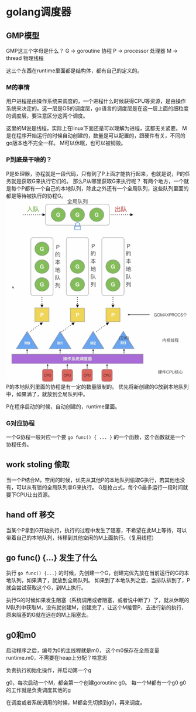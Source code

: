 # golang调度器

## GMP模型
GMP这三个字母是什么？
G -> goroutine 协程
P -> processor 处理器
M -> thread 物理线程

这三个东西在runtime里面都是结构体，都有自己的定义的。

### M的事情
用户进程是由操作系统来调度的，一个进程什么时候获得CPU等资源，是由操作系统来决定的。这一层是OS的调度层，go语言的调度层是在这一层上面的细粒度的调度层，要注意区分这两个调度。

这里的M说是线程，实际上在linux下面还是可以理解为进程，这都无关紧要。
M是在程序开始运行的时候自动创建的，数量是可以配置的，跟硬件有关，不同的go版本也不完全一样。
M可以休眠，也可以被销毁。

### P到底是干啥的？
P是处理器，协程就是一段代码，只有到了P上面才能执行起来，也就是说，P的任务就是获取G来执行它们的。
那么P从哪里获取G来执行呢？
有两个地方，一个就是每个P都有一个自己的本地队列，除此之外还有一个全局队列，这些队列里面的都是等待被执行的协程G。
![GMP模型](./GMP模型.png)
P的本地队列里面的协程是有一定的数量限制的。
优先将新创建的G放到本地队列中，如果满了，就放到全局队列中。

P在程序启动的时候，自动创建的，runtime里面。

### G对应协程
一个G协程一般对应一个要 `go func() { ... }` 的一个函数，这个函数就是一个协程任务。

## work stoling 偷取
当一个P结合M，空闲的时候，优先从其他P的本地队列偷取G执行，若其他也没有，可以从有锁的全局队列拿G来执行。
G是抢占式，每个G最多运行一段时间就要下CPU让出资源。

## hand off 移交
当某个P拿到G开始执行，执行的过程中发生了阻塞，不希望在此M上等待，可以带着自己的本地队列，转移到其他空闲的M上面执行。（复用线程）

## go func() {...} 发生了什么
执行 `go func() {...}` 的时候，先创建一个G，创建完优先放在当前运行的G的本地队列，如果满了，就放到全局队列。
如果到了本地队列之后，当排队排到了，P就会尝试获取这个G，到M上执行。

执行G的时候如果发生阻塞（系统调用或者阻塞，或者说中断了）了，就从休眠的M队列中获取M，没有就创建M，创建完了，让这个M接管P，去进行新的执行，原来阻塞的G就在远在的M上阻塞去。

## g0和m0
启动程序之后，编号为0的主线程就是m0，
这个m0保存在全局变量runtime.m0，不需要在heap上分配？啥意思

负责执行初始化操作，并启动第一个g

g0，每次启动一个M，都会第一个创建goroutine g0。
每一个M都有一个g0
g0的工作就是负责调度其他的g

在调度或者系统调用的时候，M都会先切换到g0，再来调度。
